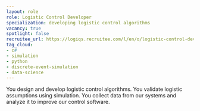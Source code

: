 ```yaml
---
layout: role
role: Logistic Control Developer
specialization: developing logistic control algorithms
vacancy: true
spotlight: false
recruitee_url: https://logiqs.recruitee.com/l/en/o/logistic-control-developer
tag_cloud:
- c#
- simulation
- python
- discrete-event-simulation
- data-science
---
```


You design and develop logistic control algorithms.
You validate logistic assumptions using simulation.
You collect data from our systems and analyze it to improve our control software.